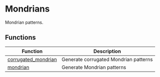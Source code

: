 # Mondrians

Mondrian patterns.

## Functions

| Function | Description |
|----------|-------------|
| [corrugated_mondrian](corrugated_mondrian.md) | Generate corrugated Mondrian patterns |
| [mondrian](mondrian.md) | Generate Mondrian patterns |
